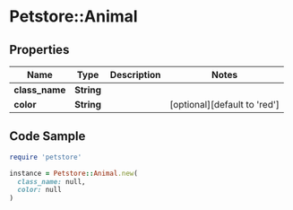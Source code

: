 # Petstore::Animal

## Properties

| Name | Type | Description | Notes |
| ---- | ---- | ----------- | ----- |
| **class_name** | **String** |  |  |
| **color** | **String** |  | [optional][default to &#39;red&#39;] |

## Code Sample

```ruby
require 'petstore'

instance = Petstore::Animal.new(
  class_name: null,
  color: null
)
```


